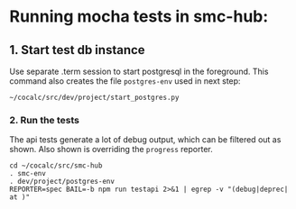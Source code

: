 # Running mocha tests in smc-hub:

## 1. Start test db instance

Use separate .term session to start postgresql in the foreground. This command also creates the file `postgres-env` used in next step:

```
~/cocalc/src/dev/project/start_postgres.py
```

### 2. Run the tests

The api tests generate a lot of debug output, which can be filtered out as shown. Also shown is overriding the `progress` reporter.

```
cd ~/cocalc/src/smc-hub
. smc-env
. dev/project/postgres-env
REPORTER=spec BAIL=-b npm run testapi 2>&1 | egrep -v "(debug|deprec|  at )"
```

